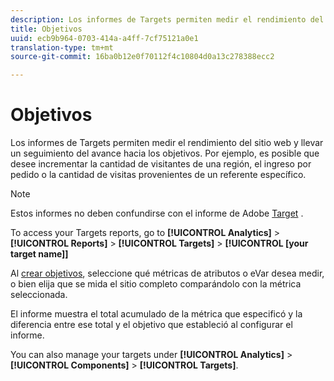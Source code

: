 ```yaml
---
description: Los informes de Targets permiten medir el rendimiento del sitio web y llevar un seguimiento del avance hacia los objetivos. Por ejemplo, es posible que desee incrementar la cantidad de visitantes de una región, el ingreso por pedido o la cantidad de visitas provenientes de un referente específico.
title: Objetivos
uuid: ecb9b964-0703-414a-a4ff-7cf75121a0e1
translation-type: tm+mt
source-git-commit: 16ba0b12e0f70112f4c10804d0a13c278388ecc2

---
```



# Objetivos

Los informes de Targets permiten medir el rendimiento del sitio web y llevar un seguimiento del avance hacia los objetivos. Por ejemplo, es posible que desee incrementar la cantidad de visitantes de una región, el ingreso por pedido o la cantidad de visitas provenientes de un referente específico.

>[!NOTE]
>
>Estos informes no deben confundirse con el informe de Adobe [Target](/help/components/c-variables/dimensionslist/reports-tnt.md#topic_EBC899DB84A84780A1B8EE95C6C4CF18) .

To access your Targets reports, go to **[!UICONTROL Analytics]** &gt; **[!UICONTROL Reports]** &gt; **[!UICONTROL Targets]** &gt; **[!UICONTROL [your target name]]**

Al [crear objetivos](https://marketing.adobe.com/resources/help/en_US/sc/user/targets.html), seleccione qué métricas de atributos o eVar desea medir, o bien elija que se mida el sitio completo comparándolo con la métrica seleccionada.

El informe muestra el total acumulado de la métrica que especificó y la diferencia entre ese total y el objetivo que estableció al configurar el informe.

You can also manage your targets under **[!UICONTROL Analytics]** &gt; **[!UICONTROL Components]** &gt; **[!UICONTROL Targets]**.

